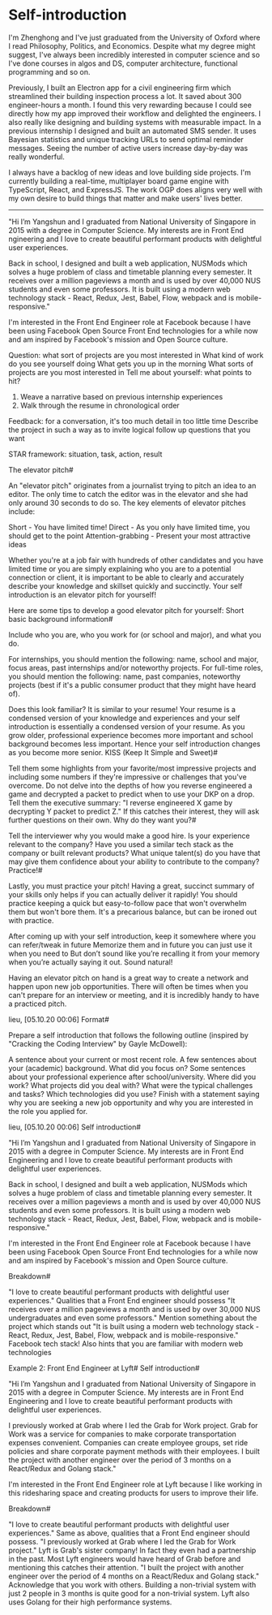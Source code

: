 # Self-introduction

I'm Zhenghong and I've just graduated from the University of Oxford
where I read Philosophy, Politics, and Economics.
Despite what my degree might suggest,
I've always been incredibly interested in computer science and so I've done courses
in algos and DS, computer architecture, functional programming
and so on.

Previously, I built an Electron app for a civil engineering firm
which streamlined their building inspection process a lot.
It saved about 300 engineer-hours a month.
I found this very rewarding because I could see directly how my app improved
their workflow and delighted the engineers.
I also really like designing and building systems with measurable impact.
In a previous internship I designed and built an automated SMS sender.
It uses Bayesian statistics and unique tracking URLs to send optimal reminder
messages.
Seeing the number of active users increase day-by-day was really wonderful.

I always have a backlog of new ideas and love building side projects.
I'm currently building a real-time, multiplayer board game engine
with TypeScript, React, and ExpressJS. The work OGP does aligns very well
with my own desire to build things that matter and make users' lives better.

---

"Hi I’m Yangshun and I graduated from National University of Singapore in
2015 with a degree in Computer Science. My interests are in Front End
ngineering and I love to create beautiful performant products with
delightful user experiences.

Back in school, I designed and built a web application, NUSMods which solves
a huge problem of class and timetable planning every semester. It receives
over a million pageviews a month and is used by over 40,000 NUS students and
even some professors. It is built using a modern web technology stack -
React, Redux, Jest, Babel, Flow, webpack and is mobile-responsive."

I'm interested in the Front End Engineer role at Facebook because I have been
using Facebook Open Source Front End technologies for a while now and am
inspired by Facebook's mission and Open Source culture.

Question: what sort of projects are you most interested in
What kind of work do you see yourself doing
What gets you up in the morning
What sorts of projects are you most interested in
Tell me about yourself: what points to hit?

1. Weave a narrative based on previous internship experiences
2. Walk through the resume in chronological order

Feedback: for a conversation, it's too much detail in too little time
Describe the project in such a way as to invite logical follow up questions that you want

STAR framework: situation, task, action, result

The elevator pitch#

An "elevator pitch" originates from a journalist trying to pitch an idea to
an editor. The only time to catch the editor was in the elevator and she had
only around 30 seconds to do so. The key elements of elevator pitches
include:

Short - You have limited time! Direct - As you only have limited time, you
should get to the point Attention-grabbing - Present your most attractive
ideas

Whether you're at a job fair with hundreds of other candidates and you have
limited time or you are simply explaining who you are to a potential
connection or client, it is important to be able to clearly and accurately
describe your knowledge and skillset quickly and succinctly. Your self
introduction is an elevator pitch for yourself!

Here are some tips to develop a good elevator pitch for yourself: Short basic
background information#

Include who you are, who you work for (or school and major), and what you do.

For internships, you should mention the following: name, school and major,
focus areas, past internships and/or noteworthy projects. For full-time
roles, you should mention the following: name, past companies, noteworthy
projects (best if it's a public consumer product that they might have heard
of).

Does this look familiar? It is similar to your resume! Your resume is a
condensed version of your knowledge and experiences and your self
introduction is essentially a condensed version of your resume. As you grow
older, professional experience becomes more important and school background
becomes less important. Hence your self introduction changes as you become
more senior. KISS (Keep It Simple and Sweet)#

Tell them some highlights from your favorite/most impressive projects and
including some numbers if they're impressive or challenges that you've
overcome. Do not delve into the depths of how you reverse engineered a game
and decrypted a packet to predict when to use your DKP on a drop. Tell them
the executive summary: "I reverse engineered X game by decrypting Y packet to
predict Z." If this catches their interest, they will ask further questions
on their own. Why do they want you?#

Tell the interviewer why you would make a good hire. Is your experience
relevant to the company? Have you used a similar tech stack as the company or
built relevant products? What unique talent(s) do you have that may give them
confidence about your ability to contribute to the company? Practice!#

Lastly, you must practice your pitch! Having a great, succinct summary of
your skills only helps if you can actually deliver it rapidly! You should
practice keeping a quick but easy-to-follow pace that won't overwhelm them
but won't bore them. It's a precarious balance, but can be ironed out with
practice.

After coming up with your self introduction, keep it somewhere where you can
refer/tweak in future Memorize them and in future you can just use it when
you need to But don’t sound like you’re recalling it from your memory when
you’re actually saying it out. Sound natural!

Having an elevator pitch on hand is a great way to create a network and
happen upon new job opportunities. There will often be times when you can't
prepare for an interview or meeting, and it is incredibly handy to have a
practiced pitch.

lieu, [05.10.20 00:06] Format#

Prepare a self introduction that follows the following outline (inspired by
"Cracking the Coding Interview" by Gayle McDowell):

A sentence about your current or most recent role. A few sentences about your
(academic) background. What did you focus on? Some sentences about your
professional experience after school/university. Where did you work? What
projects did you deal with? What were the typical challenges and tasks? Which
technologies did you use? Finish with a statement saying why you are seeking
a new job opportunity and why you are interested in the role you applied for.

lieu, [05.10.20 00:06] Self introduction#

"Hi I’m Yangshun and I graduated from National University of Singapore in
2015 with a degree in Computer Science. My interests are in Front End
Engineering and I love to create beautiful performant products with
delightful user experiences.

Back in school, I designed and built a web application, NUSMods which solves
a huge problem of class and timetable planning every semester. It receives
over a million pageviews a month and is used by over 40,000 NUS students and
even some professors. It is built using a modern web technology stack -
React, Redux, Jest, Babel, Flow, webpack and is mobile-responsive."

I'm interested in the Front End Engineer role at Facebook because I have been
using Facebook Open Source Front End technologies for a while now and am
inspired by Facebook's mission and Open Source culture.

Breakdown#

"I love to create beautiful performant products with delightful user
experiences." Qualities that a Front End engineer should possess "It receives
over a million pageviews a month and is used by over 30,000 NUS
undergraduates and even some professors." Mention something about the project
which stands out "It is built using a modern web technology stack - React,
Redux, Jest, Babel, Flow, webpack and is mobile-responsive." Facebook tech
stack! Also hints that you are familiar with modern web technologies

Example 2: Front End Engineer at Lyft# Self introduction#

"Hi I’m Yangshun and I graduated from National University of Singapore in
2015 with a degree in Computer Science. My interests are in Front End
Engineering and I love to create beautiful performant products with
delightful user experiences.

I previously worked at Grab where I led the Grab for Work project. Grab for
Work was a service for companies to make corporate transportation expenses
convenient. Companies can create employee groups, set ride policies and share
corporate payment methods with their employees. I built the project with
another engineer over the period of 3 months on a React/Redux and Golang
stack."

I'm interested in the Front End Engineer role at Lyft because I like working
in this ridesharing space and creating products for users to improve their
life.

Breakdown#

"I love to create beautiful performant products with delightful user
experiences." Same as above, qualities that a Front End engineer should
possess. "I previously worked at Grab where I led the Grab for Work project."
Lyft is Grab's sister company! In fact they even had a partnership in the
past. Most Lyft engineers would have heard of Grab before and mentioning this
catches their attention. "I built the project with another engineer over the
period of 4 months on a React/Redux and Golang stack." Acknowledge that you
work with others. Building a non-trivial system with just 2 people in 3
months is quite good for a non-trivial system. Lyft also uses Golang for
their high performance systems.
